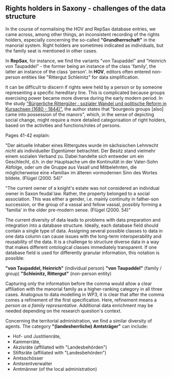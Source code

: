 ## Rights holders in Saxony - challenges of the data structure

In the course of normalising the HOV and RepSax database entries, we came across, among other things, an inconsistent recording of the rights holders, especially concerning the so-called **"Grundherrschaft"** in the manorial system. Right holders are sometimes indicated as individuals, but the family seat is mentioned in other cases. 

In **RepSax**, for instance, we find the variants "von Taupaddel" and "Heinrich von Taupaddel" - the former being an instance of the class 'family', the latter an instance of the class 'person'. In **HOV**, editors often entered non-person entities like "Rittergut Schleinitz" for data simplification.

It can be difficult to discern if rights were held by a person or by someone representing a specific hereditary line. This is complicated because groups exercising power became more diverse during the early modern period. In the study ["Bürgerliche Rittergüter : sozialer Wandel und politische Reform in Kursachsen (1680 - 1844)"](https://digi20.digitale-sammlungen.de/de/fs1/object/display/bsb00056061_00147.html), the author states that "bourgeois groups [also] came into possession of the manors", which, in the sense of depicting social change, might require a more detailed categorisation of right holders, based on the activities and functions/roles of persons.

Pages 41-42 explain: 

"Der aktuelle Inhaber eines Rittergutes wurde im sächsischen Lehnrecht *nicht* als individueller Eigentümer betrachtet. Der Besitz stand vielmehr einem sozialen Verband zu. Dabei handelte sich entweder um ein Geschlecht, d.h. in der Hauptsache um die Kontinuität in der Vater-Sohn Abfolge, oder um die Gruppe aus Vasall und Mitbelehnten, die möglicherweise eine »familia« im älteren vormodernen Sinn des Wortes bildete. (Flügel (2000. 54)"

"The current owner of a knight's estate was not considered an individual owner in Saxon feudal law. Rather, the property belonged to a social association. This was either a gender, i.e. mainly continuity in father-son succession, or the group of a vassal and fellow vassal, possibly forming a 'familia' in the older pre-modern sense. (Flügel (2000. 54)"

The current diversity of data leads to problems with data preparation and integration into a database structure. Ideally, each database field should contain a single type of data. Assigning several possible classes to data in one data column can cause issues with the long-term interoperability and reusability of the data. It is a challenge to structure diverse data in a way that makes different ontological classes immediately transparent. If one database field is used for differently granular information, this notation is possible:

**"von Taupaddel, Heinrich"** (individual person)
**"von Taupaddel"** (family / group)
**"Schleinitz, Rittergut"** (non-person entity)

Capturing only the information before the comma would allow a clear affiliation with the manorial family as a higher-ranking category in all three cases. Analogous to data modelling in WP3, it is clear that after the comma comes a refinement of the first specification. Here, refinement means a *person as a family representative*. Additional data enrichment may be needed depending on the research question's context.

Concerning the territorial administration, we find a similar diversity of agents. The category **"(landesherrliche) Amtsträger"** can include:
- Hof- und Justitienräte,
- Kammerräte,
- Akzisräte (affiliated with "Landesbehörden")
- Stiftsräte (affiliated with "Landesbehörden")
- Amtsschösser
- Amtsrentverwalter
- Amtmänner (of the local administration)

